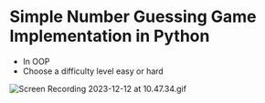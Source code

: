 # Simple Number Guessing Game Implementation in Python

* In OOP
* Choose a difficulty level easy or hard

![Screen Recording 2023-12-12 at 10.47.34.gif](..%2F..%2F..%2FDownloads%2FScreen%20Recording%202023-12-12%20at%2010.47.34.gif)
